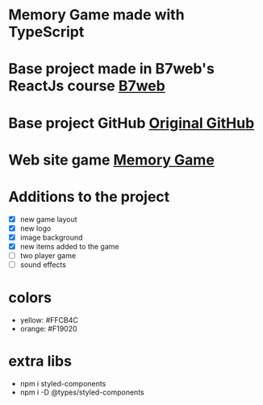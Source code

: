 # Memory Game made with TypeScript
# Base project made in B7web's ReactJs course [B7web](https://b7web.com.br)

# Base project GitHub [Original GitHub](https://github.com/suporteb7web/react-memoria)

# Web site game [Memory Game](https://the-thinker-memory-game.netlify.app/)

# Additions to the project
- [x] new game layout
- [x] new logo
- [x] image background
- [x] new items added to the game
- [ ] two player game
- [ ] sound effects

# colors
- yellow: #FFCB4C
- orange: #F19020

# extra libs
- npm i styled-components
- npm i -D @types/styled-components